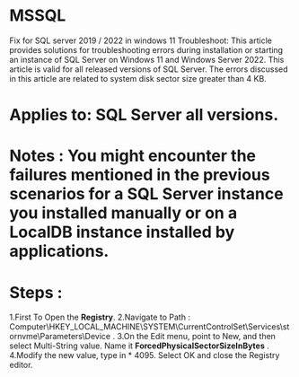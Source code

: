 # MSSQL
Fix for SQL server 2019 / 2022 in windows 11
Troubleshoot:
This article provides solutions for troubleshooting errors during installation or starting an instance of SQL Server on Windows 11 and Windows Server 2022. This article is valid for all released versions of SQL Server.
The errors discussed in this article are related to system disk sector size greater than 4 KB.
# Applies to:   SQL Server all versions.
# Notes : You might encounter the failures mentioned in the previous scenarios for a SQL Server instance you installed manually or on a LocalDB instance installed by applications.
# Steps :
   1.First To Open the **Registry**.
   2.Navigate to Path : Computer\HKEY_LOCAL_MACHINE\SYSTEM\CurrentControlSet\Services\stornvme\Parameters\Device .
   3.On the Edit menu, point to New, and then select Multi-String value. Name it **ForcedPhysicalSectorSizeInBytes** .
   4.Modify the new value, type in * 4095. Select OK and close the Registry editor.
